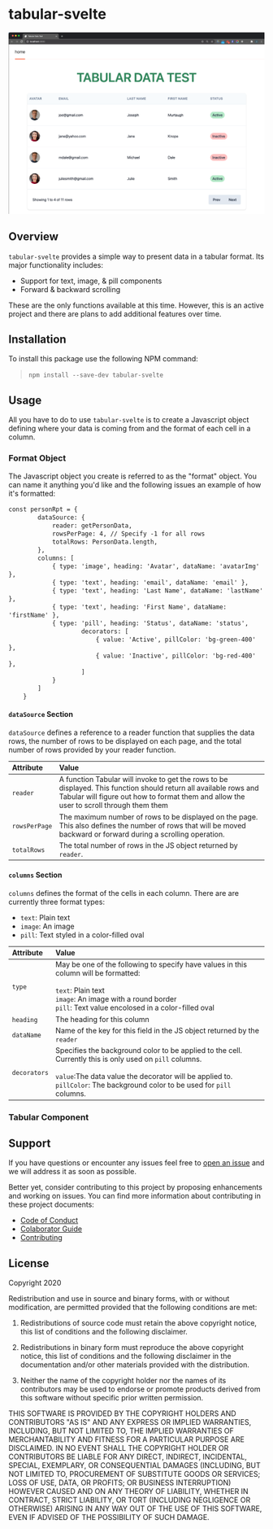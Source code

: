 # tabular-svelte

![Tabular Screenshot](./docs/tabular_demo_screenshot.png)
## Overview

`tabular-svelte` provides a simple way to present data in a tabular format.
Its major functionality includes:

- Support for text, image, & pill components
- Forward & backward scrolling

These are the only functions available at this time. However, this is an 
active project and there are plans to add additional features over time.

## Installation

To install this package use the following NPM command:
> `npm install --save-dev tabular-svelte`

## Usage

All you have to do to use `tabular-svelte` is to create a
Javascript object defining where your data is coming from and 
the format of each cell in a column.

### Format Object

The Javascript object you create is referred to as the "format"
object. You can name it anything you'd like and the following issues
an example of how it's formatted:
```
const personRpt = {
		dataSource: {
			reader: getPersonData,
			rowsPerPage: 4, // Specify -1 for all rows
			totalRows: PersonData.length,
		},
		columns: [
			{ type: 'image', heading: 'Avatar', dataName: 'avatarImg' },
			{ type: 'text', heading: 'email', dataName: 'email' },
			{ type: 'text', heading: 'Last Name', dataName: 'lastName' },
			{ type: 'text', heading: 'First Name', dataName: 'firstName' },
			{ type: 'pill', heading: 'Status', dataName: 'status',
					decorators: [ 
						{ value: 'Active', pillColor: 'bg-green-400' },
						{ value: 'Inactive', pillColor: 'bg-red-400' },
					]
			}
		]
	}
```

#### `dataSource` Section
`dataSource` defines a reference to a reader function that 
supplies the data rows, the number of rows to be displayed on 
each page, and the total number of rows provided by your reader 
function.

| Attribute | Value |
|:----------|:------|
| `reader`      | A function Tabular will invoke to get the rows to be displayed. This function should return all available rows and Tabular will figure out how to format them and allow the user to scroll through them them |
| `rowsPerPage` | The maximum number of rows to be displayed on the page. This also defines the number of rows that will be moved backward or forward during a scrolling operation. |
| `totalRows`   | The total number of rows in the JS object returned by `reader`. |

#### `columns` Section 
`columns` defines the format of the cells in each column. There are
are currently three format types:

- `text`: Plain text
- `image`: An image
- `pill`: Text styled in a color-filled oval

| Attribute      | Value |
|:---------------|:------|
| `type`         | May be one of the following to specify have values in this column will be formatted:<br/><br/>`text`: Plain text<br/>`image`: An image with a round border<br/>`pill`: Text value encolosed in a color-filled oval |
| `heading`      | The heading for this column |
| `dataName`     | Name of the key for this field in the JS object returned by the `reader` |
| `decorators`   | Specifies the background color to be applied to the cell. Currently this is only used on `pill` columns.<br/><br/>`value`:The data value the decorator will be applied to.<br/>`pillColor`: The background color to be used for `pill` columns. |

### Tabular Component
## Support

If you have questions or encounter any issues feel free to 
[open an issue](https://github.com/jdmedlock/tabular-svelte/issues) and we will address it as soon as possible. 

Better yet, consider contributing to this project by proposing enhancements
and working on issues. You can find more information about contributing in
these project documents:

- [Code of Conduct](./docs/CODE_OF_CONDUCT.md)
- [Colaborator Guide](./docs/COLLABORATOR_GUIDE.md)
- [Contributing](./docs/CONTRIBUTING.md)

## License

Copyright 2020 <COPYRIGHT Jim D. Medlock>

Redistribution and use in source and binary forms, with or without modification, are permitted provided that the following conditions are met:

1. Redistributions of source code must retain the above copyright notice, this list of conditions and the following disclaimer.

2. Redistributions in binary form must reproduce the above copyright notice, this list of conditions and the following disclaimer in the documentation and/or other materials provided with the distribution.

3. Neither the name of the copyright holder nor the names of its contributors may be used to endorse or promote products derived from this software without specific prior written permission.

THIS SOFTWARE IS PROVIDED BY THE COPYRIGHT HOLDERS AND CONTRIBUTORS "AS IS" AND ANY EXPRESS OR IMPLIED WARRANTIES, INCLUDING, BUT NOT LIMITED TO, THE IMPLIED WARRANTIES OF MERCHANTABILITY AND FITNESS FOR A PARTICULAR PURPOSE ARE DISCLAIMED. IN NO EVENT SHALL THE COPYRIGHT HOLDER OR CONTRIBUTORS BE LIABLE FOR ANY DIRECT, INDIRECT, INCIDENTAL, SPECIAL, EXEMPLARY, OR CONSEQUENTIAL DAMAGES (INCLUDING, BUT NOT LIMITED TO, PROCUREMENT OF SUBSTITUTE GOODS OR SERVICES; LOSS OF USE, DATA, OR PROFITS; OR BUSINESS INTERRUPTION) HOWEVER CAUSED AND ON ANY THEORY OF LIABILITY, WHETHER IN CONTRACT, STRICT LIABILITY, OR TORT (INCLUDING NEGLIGENCE OR OTHERWISE) ARISING IN ANY WAY OUT OF THE USE OF THIS SOFTWARE, EVEN IF ADVISED OF THE POSSIBILITY OF SUCH DAMAGE.